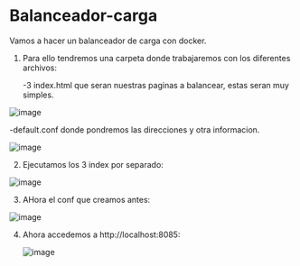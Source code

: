 # Balanceador-carga

Vamos a hacer un balanceador de carga con docker.

  1. Para ello tendremos una carpeta donde trabajaremos con los diferentes archivos:

     -3 index.html que seran nuestras paginas a balancear, estas seran muy simples.

  ![image](https://github.com/fmartingv/Balanceador-carga/assets/120713266/916fecda-fe9d-40fe-bd6f-42b7674d7d1e)


  -default.conf donde pondremos las direcciones y otra informacion.

  ![image](https://github.com/fmartingv/Balanceador-carga/assets/120713266/514ef4bb-bb01-43fe-9e33-4fb3d5a46ad2)

  2. Ejecutamos los 3 index por separado:

  ![image](https://github.com/fmartingv/Balanceador-carga/assets/120713266/31072907-7f71-41a6-a1c4-27ebdab99af1)

  3. AHora el conf que creamos antes:

  ![image](https://github.com/fmartingv/Balanceador-carga/assets/120713266/1d60c22c-7687-4a70-892c-85b0e360f922)

  4. Ahora accedemos a http://localhost:8085:


     ![image](https://github.com/fmartingv/Balanceador-carga/assets/120713266/2e775a54-41af-43b9-b378-da1410a6388d)
